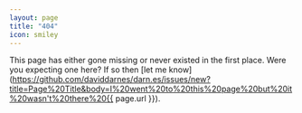 ```yaml
---
layout: page
title: "404"
icon: smiley
---
```


This page has either gone missing or never existed in the first place. Were you expecting one here? If so then [let me know](https://github.com/daviddarnes/darn.es/issues/new?title=Page%20Title&body=I%20went%20to%20this%20page%20but%20it%20wasn't%20there%20{{ page.url }}).
